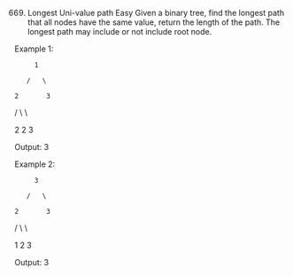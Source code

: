 669. Longest Uni-value path
Easy
Given a binary tree, find the longest path that all nodes have the same value, return the length of the path. The longest path may include or not include root node.

Example 1:

         1

       /   \

    2       3

 /    \        \

2     2         3

Output: 3

Example 2:

         3

       /   \

    2       3

 /    \        \

1     2         3

Output: 3
